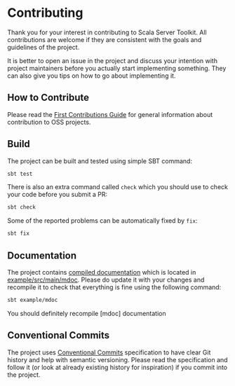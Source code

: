 # Contributing

Thank you for your interest in contributing to Scala Server Toolkit. All contributions are welcome if they are consistent with the goals
and guidelines of the project.

It is better to open an issue in the project and discuss your intention with project maintainers before you actually start implementing 
something. They can also give you tips on how to go about implementing it.

## How to Contribute

Please read the [First Contributions Guide](https://github.com/firstcontributions/first-contributions/blob/master/README.md) for general
information about contribution to OSS projects.

## Build

The project can be built and tested using simple SBT command:

```bash
sbt test
```

There is also an extra command called `check` which you should use to check your code before you submit a PR:

```bash
sbt check
```

Some of the reported problems can be automatically fixed by `fix`:

```bash
sbt fix
```

## Documentation

The project contains [compiled documentation](https://scalameta.org/mdoc) which is located in [example/src/main/mdoc](example/src/main/mdoc).
Please do update it with your changes and recompile it to check that everything is fine using the following command:

```bash
sbt example/mdoc
```

You should definitely recompile [mdoc] documentation  

## Conventional Commits

The project uses [Conventional Commits](https://www.conventionalcommits.org) specification to have clear Git history and help with
semantic versioning. Please read the specification and follow it (or look at already existing history for inspiration) if you commit into
the project.
